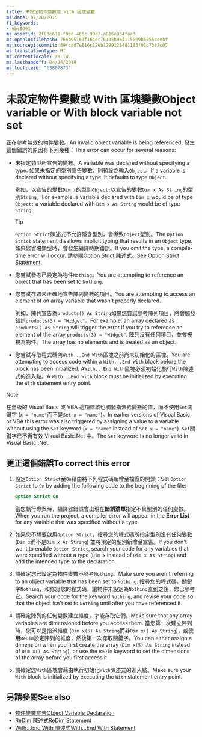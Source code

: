 ```yaml
---
title: 未設定物件變數或 With 區塊變數
ms.date: 07/20/2015
f1_keywords:
- vbrID91
ms.assetid: 2f03e611-f0ed-465c-99a2-a816e034faa3
ms.openlocfilehash: 766b95163f164ec76135b964115069b6855ceebf
ms.sourcegitcommit: 89fcad7e816c12eb1299128481183f01c73f2c07
ms.translationtype: HT
ms.contentlocale: zh-TW
ms.lasthandoff: 04/24/2019
ms.locfileid: "63807873"
---
```

# <a name="object-variable-or-with-block-variable-not-set"></a><span data-ttu-id="a29e7-102">未設定物件變數或 With 區塊變數</span><span class="sxs-lookup"><span data-stu-id="a29e7-102">Object variable or With block variable not set</span></span>
<span data-ttu-id="a29e7-103">正在參考無效的物件變數。</span><span class="sxs-lookup"><span data-stu-id="a29e7-103">An invalid object variable is being referenced.</span></span>   <span data-ttu-id="a29e7-104">發生這個錯誤的原因有下列幾種︰</span><span class="sxs-lookup"><span data-stu-id="a29e7-104">This error can occur for several reasons:</span></span>

- <span data-ttu-id="a29e7-105">未指定類型所宣告的變數。</span><span class="sxs-lookup"><span data-stu-id="a29e7-105">A variable was declared without specifying a type.</span></span> <span data-ttu-id="a29e7-106">如果未指定的型別宣告變數，則預設為輸入`Object`。</span><span class="sxs-lookup"><span data-stu-id="a29e7-106">If a variable is declared without specifying a type, it defaults to type `Object`.</span></span>

    <span data-ttu-id="a29e7-107">例如，以宣告的變數`Dim x`的型別`Object;`以宣告的變數`Dim x As String`的型別`String`。</span><span class="sxs-lookup"><span data-stu-id="a29e7-107">For example, a variable declared with `Dim x` would be of type `Object;` a variable declared with `Dim x As String` would be of type `String`.</span></span>

    > [!TIP]
    >  <span data-ttu-id="a29e7-108">`Option Strict`陳述式不允許隱含型別，會導致`Object`型別。</span><span class="sxs-lookup"><span data-stu-id="a29e7-108">The `Option Strict` statement disallows implicit typing that results in an `Object` type.</span></span> <span data-ttu-id="a29e7-109">如果您省略類型時，會發生編譯時期錯誤。</span><span class="sxs-lookup"><span data-stu-id="a29e7-109">If you omit the type, a compile-time error will occur.</span></span> <span data-ttu-id="a29e7-110">請參閱[Option Strict 陳述式](../../../visual-basic/language-reference/statements/option-strict-statement.md)。</span><span class="sxs-lookup"><span data-stu-id="a29e7-110">See [Option Strict Statement](../../../visual-basic/language-reference/statements/option-strict-statement.md).</span></span>

- <span data-ttu-id="a29e7-111">您嘗試參考已設定為物件`Nothing`。</span><span class="sxs-lookup"><span data-stu-id="a29e7-111">You are attempting to reference an object that has been set to `Nothing`.</span></span>

- <span data-ttu-id="a29e7-112">您嘗試存取未正確地宣告陣列變數的項目。</span><span class="sxs-lookup"><span data-stu-id="a29e7-112">You are attempting to access an element of an array variable that wasn't properly declared.</span></span>

    <span data-ttu-id="a29e7-113">例如，陣列宣告為`products() As String`如果您嘗試參考陣列項目，將會觸發錯誤`products(3) = "Widget"`。</span><span class="sxs-lookup"><span data-stu-id="a29e7-113">For example, an array declared as `products() As String` will trigger the error if you try to reference an element of the array `products(3) = "Widget"`.</span></span> <span data-ttu-id="a29e7-114">陣列沒有任何項目，並會被視為物件。</span><span class="sxs-lookup"><span data-stu-id="a29e7-114">The array has no elements and is treated as an object.</span></span>

- <span data-ttu-id="a29e7-115">您嘗試存取程式碼內`With...End With`區塊之前尚未初始化的區塊。</span><span class="sxs-lookup"><span data-stu-id="a29e7-115">You are attempting to access code within a `With...End With` block before the block has been initialized.</span></span>   <span data-ttu-id="a29e7-116">A`With...End With`區塊必須初始化執行`With`陳述式的進入點。</span><span class="sxs-lookup"><span data-stu-id="a29e7-116">A `With...End With` block must be initialized by executing the `With` statement entry point.</span></span>

> [!NOTE]
> <span data-ttu-id="a29e7-117">在舊版的 Visual Basic 或 VBA 這項錯誤也觸發指派給變數的值，而不使用`Set`關鍵字 (`x = "name"`而不是`Set x = "name"`)。</span><span class="sxs-lookup"><span data-stu-id="a29e7-117">In earlier versions of Visual Basic or VBA this error was also triggered by assigning a value to a variable without using the `Set` keyword (`x = "name"` instead of `Set x = "name"`).</span></span> <span data-ttu-id="a29e7-118">`Set`關鍵字已不再有效 Visual Basic.Net 中。</span><span class="sxs-lookup"><span data-stu-id="a29e7-118">The `Set` keyword is no longer valid in Visual Basic .Net.</span></span>

## <a name="to-correct-this-error"></a><span data-ttu-id="a29e7-119">更正這個錯誤</span><span class="sxs-lookup"><span data-stu-id="a29e7-119">To correct this error</span></span>

1. <span data-ttu-id="a29e7-120">設定`Option Strict`至`On`藉由將下列程式碼新增至檔案的開頭：</span><span class="sxs-lookup"><span data-stu-id="a29e7-120">Set `Option Strict` to `On` by adding the following code to the beginning of the file:</span></span>

    ```vb
    Option Strict On
    ```

    <span data-ttu-id="a29e7-121">當您執行專案時，編譯器錯誤會出現在**錯誤清單**指定不具型別的任何變數。</span><span class="sxs-lookup"><span data-stu-id="a29e7-121">When you run the project, a compiler error will appear in the **Error List** for any variable that was specified without a type.</span></span>

2. <span data-ttu-id="a29e7-122">如果您不想要啟用`Option Strict`，搜尋您的程式碼所指定型別沒有任何變數 (`Dim x`而不是`Dim x As String`) 並將預定的型別新增至宣告。</span><span class="sxs-lookup"><span data-stu-id="a29e7-122">If you don't want to enable `Option Strict`, search your code for any variables that were specified without a type (`Dim x` instead of `Dim x As String`) and add the intended type to the declaration.</span></span>

3. <span data-ttu-id="a29e7-123">請確定您已設定為物件變數不參考`Nothing`。</span><span class="sxs-lookup"><span data-stu-id="a29e7-123">Make sure you aren't referring to  an object variable that has been set to `Nothing`.</span></span>  <span data-ttu-id="a29e7-124">搜尋您的程式碼，關鍵字`Nothing`，和修訂您的程式碼，讓物件未設定為`Nothing`直到之後，您已參考它。</span><span class="sxs-lookup"><span data-stu-id="a29e7-124">Search your code for the keyword `Nothing`, and revise your code so that the object isn't set to `Nothing` until after you have referenced it.</span></span>

4. <span data-ttu-id="a29e7-125">請確定陣列的任何變數建立維度，才能存取它們。</span><span class="sxs-lookup"><span data-stu-id="a29e7-125">Make sure that any array  variables are dimensioned before you access them.</span></span> <span data-ttu-id="a29e7-126">當您第一次建立陣列時，您可以是指派維度 (`Dim x(5) As String`而非`Dim x() As String`)，或使用`ReDim`設定陣列的維度，然後第一次存取關鍵字。</span><span class="sxs-lookup"><span data-stu-id="a29e7-126">You can either assign a dimension when you first create the array (`Dim x(5) As String` instead of `Dim x() As String`), or use the `ReDim` keyword to set the dimensions of the array before you first access it.</span></span>

5. <span data-ttu-id="a29e7-127">請確定您`With`區塊會藉由執行初始化`With`陳述式的進入點。</span><span class="sxs-lookup"><span data-stu-id="a29e7-127">Make sure your `With` block is initialized by executing the `With` statement entry point.</span></span>

## <a name="see-also"></a><span data-ttu-id="a29e7-128">另請參閱</span><span class="sxs-lookup"><span data-stu-id="a29e7-128">See also</span></span>

- [<span data-ttu-id="a29e7-129">物件變數宣告</span><span class="sxs-lookup"><span data-stu-id="a29e7-129">Object Variable Declaration</span></span>](../../../visual-basic/programming-guide/language-features/variables/object-variable-declaration.md)
- [<span data-ttu-id="a29e7-130">ReDim 陳述式</span><span class="sxs-lookup"><span data-stu-id="a29e7-130">ReDim Statement</span></span>](../../../visual-basic/language-reference/statements/redim-statement.md)
- [<span data-ttu-id="a29e7-131">With...End With 陳述式</span><span class="sxs-lookup"><span data-stu-id="a29e7-131">With...End With Statement</span></span>](../../../visual-basic/language-reference/statements/with-end-with-statement.md)
